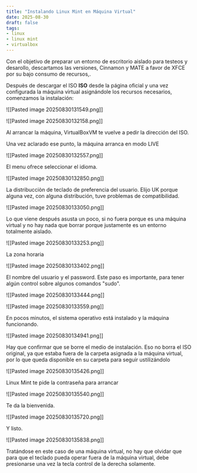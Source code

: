 ```yaml
--- 
title: "Instalando Linux Mint en Máquina Virtual"
date: 2025-08-30
draft: false 
tags: 
- linux 
- linux mint 
- virtualbox 
---
```

Con el objetivo de preparar un entorno de escritorio aislado para testeos y desarollo, descartamos las versiones, Cinnamon y MATE a favor de XFCE por su bajo consumo de recursos,.

Despuès de descargar el ISO
**ISO** desde la página oficial y una vez configurada la máquina virtual asignándole los recursos necesarios, comenzamos la instalación:

![[Pasted image 20250830131549.png]]

![[Pasted image 20250830132158.png]]

Al arrancar la máquina, VirtualBoxVM te vuelve a pedir la dirección del ISO. 

Una vez aclarado ese punto, la máquina arranca en modo LIVE

![[Pasted image 20250830132557.png]]

El menu ofrece seleccionar el idioma.

![[Pasted image 20250830132850.png]]

La distribucciòn de teclado de preferencia del usuario. Elijo UK porque alguna vez, con alguna distribución, tuve problemas de compatibilidad.

![[Pasted image 20250830133050.png]]
    
Lo que viene después asusta un poco, si no fuera porque es una máquina virtual y no hay nada que borrar porque justamente es un entorno totalmente aislado.

![[Pasted image 20250830133253.png]]


La zona horaria

![[Pasted image 20250830133402.png]]


El nombre del usuario y el password. Este paso es importante, para tener algún control sobre algunos comandos "sudo". 

![[Pasted image 20250830133444.png]]


![[Pasted image 20250830133559.png]]

En pocos minutos, el sistema operativo está instalado y la máquina funcionando.

![[Pasted image 20250830134941.png]]

Hay que confirmar que se borre el medio de instalación. Eso no borra el ISO original, ya que estaba fuera de la carpeta asignada a la máquina virtual, por lo que queda disponible en su carpeta para seguir ustilizándolo


![[Pasted image 20250830135426.png]]

Linux Mint te pide la contraseña para arrancar

![[Pasted image 20250830135540.png]]

Te da la bienvenida.

![[Pasted image 20250830135720.png]]


Y listo.

![[Pasted image 20250830135838.png]]

Tratándose en este caso de una máquina virtual, no hay que olvidar que para que el teclado pueda operar fuera de la máquina virtual, debe presionarse una vez la tecla control de la derecha solamente. 
